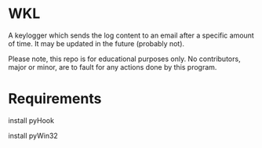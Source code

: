 # WKL
A keylogger which sends the log content to an email after a specific amount of time. It may be updated in the future (probably not).

Please note, this repo is for educational purposes only. No contributors, major or minor, are to fault for any actions done by this program.

# Requirements
install pyHook

install pyWin32
